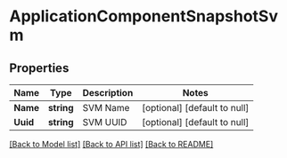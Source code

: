 # ApplicationComponentSnapshotSvm

## Properties
Name | Type | Description | Notes
------------ | ------------- | ------------- | -------------
**Name** | **string** | SVM Name | [optional] [default to null]
**Uuid** | **string** | SVM UUID | [optional] [default to null]

[[Back to Model list]](../README.md#documentation-for-models) [[Back to API list]](../README.md#documentation-for-api-endpoints) [[Back to README]](../README.md)


